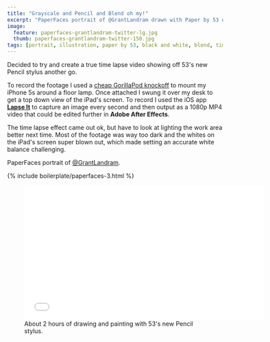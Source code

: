 ```yaml
---
title: "Grayscale and Pencil and Blend oh my!"
excerpt: "PaperFaces portrait of @GrantLandram drawn with Paper by 53 on an iPad."
image: 
  feature: paperfaces-grantlandram-twitter-lg.jpg
  thumb: paperfaces-grantlandram-twitter-150.jpg
tags: [portrait, illustration, paper by 53, black and white, blend, time lapse]
---
```


Decided to try and create a true time lapse video showing off 53's new Pencil stylus another go. 

To record the footage I used a [cheap GorillaPod knockoff](http://www.amazon.com/gp/product/B007NFI656/ref=as_li_ss_tl?ie=UTF8&camp=1789&creative=390957&creativeASIN=B007NFI656&linkCode=as2&tag=mademist-20) to mount my iPhone 5s around a floor lamp. Once attached I swung it over my desk to get a top down view of the iPad's screen. To record I used the iOS app [**Lapse It**](http://www.lapseit.com/) to capture an image every second and then output as a 1080p MP4 video that could be edited further in **Adobe After Effects**.

The time lapse effect came out ok, but have to look at lighting the work area better next time. Most of the footage was way too dark and the whites on the iPad's screen super blown out, which made setting an accurate white balance challenging.

PaperFaces portrait of <a href="http://twitter.com/GrantLandram">@GrantLandram</a>.

{% include boilerplate/paperfaces-3.html %}

<figure>
	<iframe width="560" height="315" src="//www.youtube.com/embed/JqVzqVG0e5g" frameborder="0" > </iframe>
	<figcaption>About 2 hours of drawing and painting with 53's new Pencil stylus.</figcaption>
</figure>

